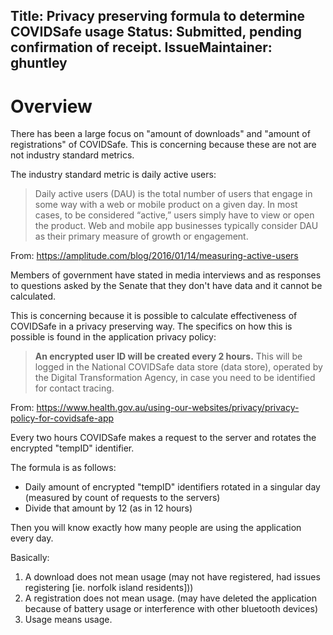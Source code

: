 Title: Privacy preserving formula to determine COVIDSafe usage
Status: Submitted, pending confirmation of receipt.
IssueMaintainer: ghuntley
---


# Overview

There has been a large focus on "amount of downloads" and "amount of registrations" of COVIDSafe. This is concerning because these are not are not industry standard metrics.

The industry standard metric is daily active users:

> Daily active users (DAU) is the total number of users that engage in some way with a web or mobile product on a given day. In most cases, to be considered “active,” users simply have to view or open the product. Web and mobile app businesses typically consider DAU as their primary measure of growth or engagement.

From: https://amplitude.com/blog/2016/01/14/measuring-active-users


Members of government have stated in media interviews and as responses to questions asked by the Senate that they don't have data and it cannot be calculated.

This is concerning because it is possible to calculate effectiveness of COVIDSafe in a privacy preserving way. The specifics on how this is possible is found in the application privacy policy:


> <b>An encrypted user ID will be created every 2 hours.</b> This will be logged in the National COVIDSafe data store (data store), operated by the Digital Transformation Agency, in case you need to be identified for contact tracing.

From: https://www.health.gov.au/using-our-websites/privacy/privacy-policy-for-covidsafe-app

Every two hours COVIDSafe makes a request to the server and rotates the encrypted "tempID" identifier.

The formula is as follows:

- Daily amount of encrypted "tempID" identifiers rotated in a singular day (measured by count of requests to the servers)
- Divide that amount by 12 (as in 12 hours)

Then you will know exactly how many people are using the application every day.

<?# Twitter 1265761322739748864 /?>

Basically:

1. A download does not mean usage (may not have registered, had issues registering [ie. norfolk island residents]))
2. A registration does not mean usage. (may have deleted the application because of battery usage or interference with other bluetooth devices)
3. Usage means usage.
